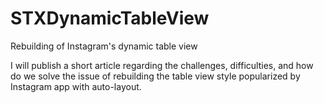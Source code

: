 STXDynamicTableView
===================

Rebuilding of Instagram's dynamic table view

I will publish a short article regarding the challenges, difficulties, and how do we solve the
issue of rebuilding the table view style popularized by Instagram app with auto-layout. 

